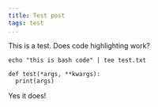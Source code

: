 ```yaml
---
title: Test post
tags: test
...
```


This is a test.
Does code highlighting work?

~~~{ .bash }
echo "this is bash code" | tee test.txt
~~~

~~~{ .python }
def test(*args, **kwargs):
  print(args)
~~~

Yes it does!
